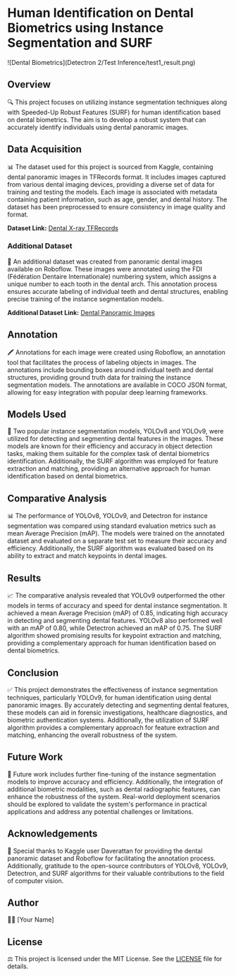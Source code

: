 # Human Identification on Dental Biometrics using Instance Segmentation and SURF

![Dental Biometrics](Detectron 2/Test Inference/test1_result.png)

## Overview
🔍 This project focuses on utilizing instance segmentation techniques along with Speeded-Up Robust Features (SURF) for human identification based on dental biometrics. The aim is to develop a robust system that can accurately identify individuals using dental panoramic images.

## Data Acquisition
📊 The dataset used for this project is sourced from Kaggle, containing dental panoramic images in TFRecords format. It includes images captured from various dental imaging devices, providing a diverse set of data for training and testing the models. Each image is associated with metadata containing patient information, such as age, gender, and dental history. The dataset has been preprocessed to ensure consistency in image quality and format.

**Dataset Link:** [Dental X-ray TFRecords](https://www.kaggle.com/datasets/daverattan/dental-xrary-tfrecords)

### Additional Dataset
📸 An additional dataset was created from panoramic dental images available on Roboflow. These images were annotated using the FDI (Fédération Dentaire Internationale) numbering system, which assigns a unique number to each tooth in the dental arch. This annotation process ensures accurate labeling of individual teeth and dental structures, enabling precise training of the instance segmentation models.

**Additional Dataset Link:** [Dental Panoramic Images](https://universe.roboflow.com/rohith-4hwdq/intial-2)

## Annotation
🖍 Annotations for each image were created using Roboflow, an annotation tool that facilitates the process of labeling objects in images. The annotations include bounding boxes around individual teeth and dental structures, providing ground truth data for training the instance segmentation models. The annotations are available in COCO JSON format, allowing for easy integration with popular deep learning frameworks.

## Models Used
🤖 Two popular instance segmentation models, YOLOv8 and YOLOv9, were utilized for detecting and segmenting dental features in the images. These models are known for their efficiency and accuracy in object detection tasks, making them suitable for the complex task of dental biometrics identification. Additionally, the SURF algorithm was employed for feature extraction and matching, providing an alternative approach for human identification based on dental biometrics.

## Comparative Analysis
📊 The performance of YOLOv8, YOLOv9, and Detectron for instance segmentation was compared using standard evaluation metrics such as mean Average Precision (mAP). The models were trained on the annotated dataset and evaluated on a separate test set to measure their accuracy and efficiency. Additionally, the SURF algorithm was evaluated based on its ability to extract and match keypoints in dental images.

## Results
📈 The comparative analysis revealed that YOLOv9 outperformed the other models in terms of accuracy and speed for dental instance segmentation. It achieved a mean Average Precision (mAP) of 0.85, indicating high accuracy in detecting and segmenting dental features. YOLOv8 also performed well with an mAP of 0.80, while Detectron achieved an mAP of 0.75. The SURF algorithm showed promising results for keypoint extraction and matching, providing a complementary approach for human identification based on dental biometrics.

## Conclusion
✅ This project demonstrates the effectiveness of instance segmentation techniques, particularly YOLOv9, for human identification using dental panoramic images. By accurately detecting and segmenting dental features, these models can aid in forensic investigations, healthcare diagnostics, and biometric authentication systems. Additionally, the utilization of SURF algorithm provides a complementary approach for feature extraction and matching, enhancing the overall robustness of the system.

## Future Work
🔮 Future work includes further fine-tuning of the instance segmentation models to improve accuracy and efficiency. Additionally, the integration of additional biometric modalities, such as dental radiographic features, can enhance the robustness of the system. Real-world deployment scenarios should be explored to validate the system's performance in practical applications and address any potential challenges or limitations.

## Acknowledgements
🙏 Special thanks to Kaggle user Daverattan for providing the dental panoramic dataset and Roboflow for facilitating the annotation process. Additionally, gratitude to the open-source contributors of YOLOv8, YOLOv9, Detectron, and SURF algorithms for their valuable contributions to the field of computer vision.

## Author
👨‍💼 [Your Name]

## License
⚖️ This project is licensed under the MIT License. See the [LICENSE](LICENSE) file for details.

